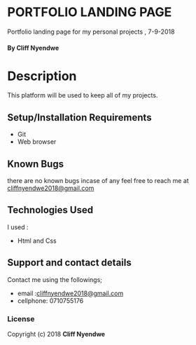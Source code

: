 # PORTFOLIO LANDING PAGE
 Portfolio landing page for my personal projects , 7-9-2018
#### By **Cliff Nyendwe**
# Description
This platform will be used to keep all of my projects.
##  Setup/Installation Requirements
* Git
* Web browser
## Known Bugs
there are no known bugs incase of any feel free to reach me at cliffnyendwe2018@gmail.com
## Technologies Used
I used :
* Html and Css
## Support and contact details
Contact me using the followings;
* email :cliffnyendwe2018@gmail.com
* cellphone: 0710755176
### License
Copyright (c) 2018 **Cliff Nyendwe**
